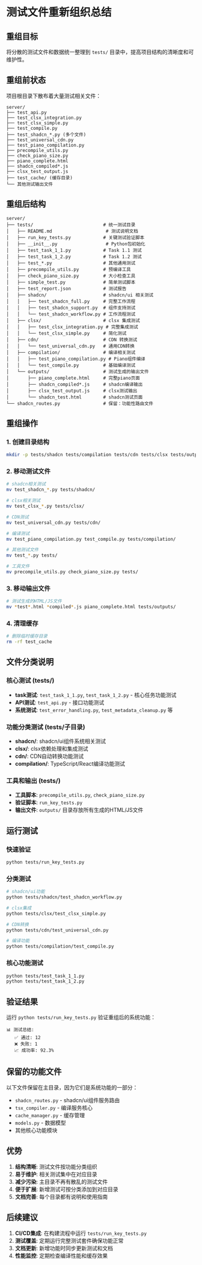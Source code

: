 # 测试文件重新组织总结

## 重组目标

将分散的测试文件和数据统一整理到 `tests/` 目录中，提高项目结构的清晰度和可维护性。

## 重组前状态

项目根目录下散布着大量测试相关文件：

```
server/
├── test_api.py
├── test_clsx_integration.py
├── test_clsx_simple.py
├── test_compile.py
├── test_shadcn_*.py (多个文件)
├── test_universal_cdn.py
├── test_piano_compilation.py
├── precompile_utils.py
├── check_piano_size.py
├── piano_complete.html
├── shadcn_compiled*.js
├── clsx_test_output.js
├── test_cache/ (缓存目录)
└── 其他测试输出文件
```

## 重组后结构

```
server/
├── tests/                          # 统一测试目录
│   ├── README.md                    # 测试说明文档
│   ├── run_key_tests.py            # 关键测试验证脚本
│   ├── __init__.py                  # Python包初始化
│   ├── test_task_1_1.py            # Task 1.1 测试
│   ├── test_task_1_2.py            # Task 1.2 测试
│   ├── test_*.py                   # 其他通用测试
│   ├── precompile_utils.py         # 预编译工具
│   ├── check_piano_size.py         # 大小检查工具
│   ├── simple_test.py              # 简单测试脚本
│   ├── test_report.json            # 测试报告
│   ├── shadcn/                     # shadcn/ui 相关测试
│   │   ├── test_shadcn_full.py     # 完整工作流程
│   │   ├── test_shadcn_support.py  # 组件支持测试
│   │   └── test_shadcn_workflow.py # 工作流程测试
│   ├── clsx/                       # clsx 集成测试
│   │   ├── test_clsx_integration.py # 完整集成测试
│   │   └── test_clsx_simple.py     # 简化测试
│   ├── cdn/                        # CDN 转换测试
│   │   └── test_universal_cdn.py   # 通用CDN转换
│   ├── compilation/                # 编译相关测试
│   │   ├── test_piano_compilation.py # Piano组件编译
│   │   └── test_compile.py         # 基础编译测试
│   └── outputs/                    # 测试生成的输出文件
│       ├── piano_complete.html     # 完整piano页面
│       ├── shadcn_compiled*.js     # shadcn编译输出
│       ├── clsx_test_output.js     # clsx测试输出
│       └── shadcn_test.html        # shadcn测试页面
└── shadcn_routes.py                # 保留：功能性路由文件
```

## 重组操作

### 1. 创建目录结构
```bash
mkdir -p tests/shadcn tests/compilation tests/cdn tests/clsx tests/outputs
```

### 2. 移动测试文件
```bash
# shadcn相关测试
mv test_shadcn_*.py tests/shadcn/

# clsx相关测试
mv test_clsx_*.py tests/clsx/

# CDN测试
mv test_universal_cdn.py tests/cdn/

# 编译测试
mv test_piano_compilation.py test_compile.py tests/compilation/

# 其他测试文件
mv test_*.py tests/

# 工具文件
mv precompile_utils.py check_piano_size.py tests/
```

### 3. 移动输出文件
```bash
# 测试生成的HTML/JS文件
mv *test*.html *compiled*.js piano_complete.html tests/outputs/
```

### 4. 清理缓存
```bash
# 删除临时缓存目录
rm -rf test_cache
```

## 文件分类说明

### 核心测试 (tests/)
- **task测试**: `test_task_1_1.py`, `test_task_1_2.py` - 核心任务功能测试
- **API测试**: `test_api.py` - 接口功能测试
- **系统测试**: `test_error_handling.py`, `test_metadata_cleanup.py` 等

### 功能分类测试 (tests/子目录)
- **shadcn/**: shadcn/ui组件系统相关测试
- **clsx/**: clsx依赖处理和集成测试
- **cdn/**: CDN自动转换功能测试
- **compilation/**: TypeScript/React编译功能测试

### 工具和输出 (tests/)
- **工具脚本**: `precompile_utils.py`, `check_piano_size.py`
- **验证脚本**: `run_key_tests.py`
- **输出文件**: `outputs/` 目录存放所有生成的HTML/JS文件

## 运行测试

### 快速验证
```bash
python tests/run_key_tests.py
```

### 分类测试
```bash
# shadcn/ui功能
python tests/shadcn/test_shadcn_workflow.py

# clsx集成
python tests/clsx/test_clsx_simple.py

# CDN转换
python tests/cdn/test_universal_cdn.py

# 编译功能
python tests/compilation/test_compile.py
```

### 核心功能测试
```bash
python tests/test_task_1_1.py
python tests/test_task_1_2.py
```

## 验证结果

运行 `python tests/run_key_tests.py` 验证重组后的系统功能：

```
📊 测试总结:
   ✅ 通过: 12
   ❌ 失败: 1  
   📈 成功率: 92.3%
```

## 保留的功能文件

以下文件保留在主目录，因为它们是系统功能的一部分：
- `shadcn_routes.py` - shadcn/ui组件服务路由
- `tsx_compiler.py` - 编译服务核心
- `cache_manager.py` - 缓存管理
- `models.py` - 数据模型
- 其他核心功能模块

## 优势

1. **结构清晰**: 测试文件按功能分类组织
2. **易于维护**: 相关测试集中在对应目录
3. **减少污染**: 主目录不再有散乱的测试文件
4. **便于扩展**: 新增测试可按分类添加到对应目录
5. **文档完善**: 每个目录都有说明和使用指南

## 后续建议

1. **CI/CD集成**: 在构建流程中运行 `tests/run_key_tests.py`
2. **测试覆盖**: 定期运行完整测试套件确保功能正常
3. **文档更新**: 新增功能时同步更新测试和文档
4. **性能监控**: 定期检查编译性能和缓存效果
